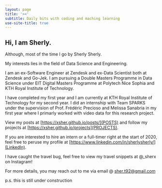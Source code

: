 ```yaml
---
layout: page
title: '><'
subtitle: Daily bits with coding and maching learning
use-site-title: true
---
```


## Hi, I am Sherly.
Although, most of the time I go by Sherly Sherly.

My interests lies in the field of Data Science and Engineering.

I am an ex-Software Engineer at Zendesk and ex-Data Scientist both at Zendesk and Go-Jek. I am pursuing a Double Masters Programme in Data Science under EIT Digital Masters Programme at Polytech Nice Sophia and KTH Royal Institute of Technology.

I have completed my first year and I am currently at KTH Royal Institute of Technology for my second year. I did an internship with Team SPARKS under the supervision of Prof. Frédéric Precioso and Melissa Sanabria in my first year where I primarly worked with video data for this research project.

View my posts at [https://xsher.github.io/posts/](POSTS) and follow my projects at [https://xsher.github.io/projects](PROJECTS).

If you are interested to hire an intern or a full-timer right at the start of 2020, feel free to peruse my profile at [https://www.linkedin.com/in/sherlysherly/](LinkedIn).

I have caught the travel bug, feel free to view my travel snippets at @_sherx on Instagram!

For more details, you may reach out to me via email @ sher.t92@gmail.com


p.s. this is still under construction

